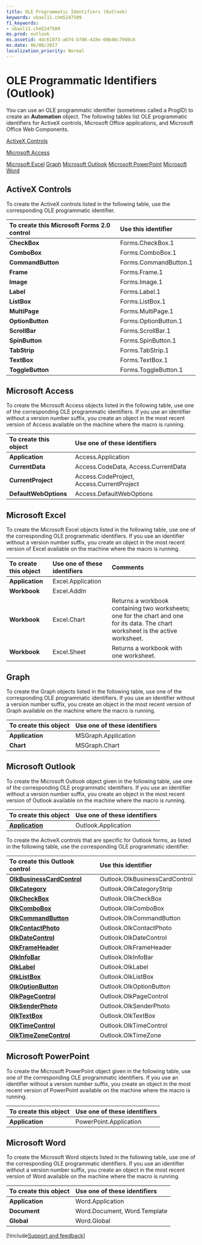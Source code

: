 ```yaml
---
title: OLE Programmatic Identifiers (Outlook)
keywords: vbaol11.chm5247509
f1_keywords:
- vbaol11.chm5247509
ms.prod: outlook
ms.assetid: 4dc61073-a674-b786-418e-60b46c79d0c6
ms.date: 06/08/2017
localization_priority: Normal
---
```



# OLE Programmatic Identifiers (Outlook)

You can use an OLE programmatic identifier (sometimes called a ProgID) to create an  **Automation** object. The following tables list OLE programmatic identifiers for ActiveX controls, Microsoft Office applications, and Microsoft Office Web Components.

 [ActiveX Controls](#OLEActiveXControls)

 [Microsoft Access](#OLEMicrosoftAccess)

 [Microsoft Excel](#OLEMicrosoftExcel)
 [Graph](#OLEMicrosoftGraph)
 [Microsoft Outlook](#OLEMicrosoftOutlook)
 [Microsoft PowerPoint](#OLEMicrosoftPowerPoint)
 [Microsoft Word](#OLEMicrosoftWord)

## ActiveX Controls
<a name="OLEActiveXControls"> </a>

To create the ActiveX controls listed in the following table, use the corresponding OLE programmatic identifier.



|**To create this Microsoft Forms 2.0 control**|**Use this identifier**|
|:-----|:-----|
| **CheckBox**|Forms.CheckBox.1|
| **ComboBox**|Forms.ComboBox.1|
| **CommandButton**|Forms.CommandButton.1|
| **Frame**|Forms.Frame.1|
| **Image**|Forms.Image.1|
| **Label**|Forms.Label.1|
| **ListBox**|Forms.ListBox.1|
| **MultiPage**|Forms.MultiPage.1|
| **OptionButton**|Forms.OptionButton.1|
| **ScrollBar**|Forms.ScrollBar.1|
| **SpinButton**|Forms.SpinButton.1|
| **TabStrip**|Forms.TabStrip.1|
| **TextBox**|Forms.TextBox.1|
| **ToggleButton**|Forms.ToggleButton.1|

## Microsoft Access
<a name="OLEMicrosoftAccess"> </a>

To create the Microsoft Access objects listed in the following table, use one of the corresponding OLE programmatic identifiers. If you use an identifier without a version number suffix, you create an object in the most recent version of Access available on the machine where the macro is running.



|**To create this object**|**Use one of these identifiers**|
|:-----|:-----|
| **Application**|Access.Application|
| **CurrentData**|Access.CodeData, Access.CurrentData|
| **CurrentProject**|Access.CodeProject, Access.CurrentProject|
| **DefaultWebOptions**|Access.DefaultWebOptions|

## Microsoft Excel
<a name="OLEMicrosoftExcel"> </a>

To create the Microsoft Excel objects listed in the following table, use one of the corresponding OLE programmatic identifiers. If you use an identifier without a version number suffix, you create an object in the most recent version of Excel available on the machine where the macro is running.



|**To create this object**|**Use one of these identifiers**|**Comments**|
|:-----|:-----|:-----|
| **Application**|Excel.Application||
| **Workbook**|Excel.AddIn||
| **Workbook**|Excel.Chart|Returns a workbook containing two worksheets; one for the chart and one for its data. The chart worksheet is the active worksheet.|
| **Workbook**|Excel.Sheet|Returns a workbook with one worksheet.|

## Graph
<a name="OLEMicrosoftGraph"> </a>

To create the Graph objects listed in the following table, use one of the corresponding OLE programmatic identifiers. If you use an identifier without a version number suffix, you create an object in the most recent version of Graph available on the machine where the macro is running.



|**To create this object**|**Use one of these identifiers**|
|:-----|:-----|
| **Application**|MSGraph.Application|
| **Chart**|MSGraph.Chart|

## Microsoft Outlook
<a name="OLEMicrosoftOutlook"> </a>

To create the Microsoft Outlook object given in the following table, use one of the corresponding OLE programmatic identifiers. If you use an identifier without a version number suffix, you create an object in the most recent version of Outlook available on the machine where the macro is running.



|**To create this object**|**Use one of these identifiers**|
|:-----|:-----|
| **[Application](../../../api/Outlook.Application.md)**|Outlook.Application|

To create the ActiveX controls that are specific for Outlook forms, as listed in the following table, use the corresponding OLE programmatic identifier.



|**To create this Outlook control**|**Use this identifier**|
|:-----|:-----|
| **[OlkBusinessCardControl](../../../api/Outlook.OlkBusinessCardControl.md)**|Outlook.OlkBusinessCardControl|
| **[OlkCategory](../../../api/Outlook.OlkCategory.md)**|Outlook.OlkCategoryStrip|
| **[OlkCheckBox](../../../api/Outlook.OlkCheckBox.md)**|Outlook.OlkCheckBox|
| **[OlkComboBox](../../../api/Outlook.OlkComboBox.md)**|Outlook.OlkComboBox|
| **[OlkCommandButton](../../../api/Outlook.OlkCommandButton.md)**|Outlook.OlkCommandButton|
| **[OlkContactPhoto](../../../api/Outlook.OlkContactPhoto.md)**|Outlook.OlkContactPhoto|
| **[OlkDateControl](../../../api/Outlook.OlkDateControl.md)**|Outlook.OlkDateControl|
| **[OlkFrameHeader](../../../api/Outlook.OlkFrameHeader.md)**|Outlook.OlkFrameHeader|
| **[OlkInfoBar](../../../api/Outlook.OlkInfoBar.md)**|Outlook.OlkInfoBar|
| **[OlkLabel](../../../api/Outlook.OlkLabel.md)**|Outlook.OlkLabel|
| **[OlkListBox](../../../api/Outlook.OlkListBox.md)**|Outlook.OlkListBox|
| **[OlkOptionButton](../../../api/Outlook.OlkOptionButton.md)**|Outlook.OlkOptionButton|
| **[OlkPageControl](../../../api/Outlook.OlkPageControl.md)**|Outlook.OlkPageControl|
| **[OlkSenderPhoto](../../../api/Outlook.OlkSenderPhoto.md)**|Outlook.OlkSenderPhoto|
| **[OlkTextBox](../../../api/Outlook.OlkTextBox.md)**|Outlook.OlkTextBox|
| **[OlkTimeControl](../../../api/Outlook.OlkTimeControl.md)**|Outlook.OlkTimeControl|
| **[OlkTimeZoneControl](../../../api/Outlook.OlkTimeZoneControl.md)**|Outlook.OlkTimeZone|

## Microsoft PowerPoint
<a name="OLEMicrosoftPowerPoint"> </a>

To create the Microsoft PowerPoint object given in the following table, use one of the corresponding OLE programmatic identifiers. If you use an identifier without a version number suffix, you create an object in the most recent version of PowerPoint available on the machine where the macro is running.



|**To create this object**|**Use one of these identifiers**|
|:-----|:-----|
| **Application**|PowerPoint.Application|

## Microsoft Word
<a name="OLEMicrosoftWord"> </a>

To create the Microsoft Word objects listed in the following table, use one of the corresponding OLE programmatic identifiers. If you use an identifier without a version number suffix, you create an object in the most recent version of Word available on the machine where the macro is running.



|**To create this object**|**Use one of these identifiers**|
|:-----|:-----|
| **Application**|Word.Application|
| **Document**|Word.Document, Word.Template|
| **Global**|Word.Global|

[!include[Support and feedback](~/includes/feedback-boilerplate.md)]